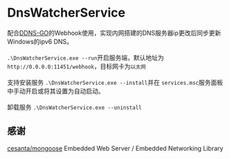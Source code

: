 # DnsWatcherService

配合<a href="https://github.com/jeessy2/ddns-go">DDNS-GO</a>的Webhook使用，实现内网搭建的DNS服务器ip更改后同步更新Windows的ipv6 DNS。
<br/><br/>
`.\DnsWatcherService.exe --run`开启服务端，默认地址为 `http://0.0.0.0:11451/webhook`，目标网卡为`以太网`
<br/><br/>
支持安装服务 `.\DnsWatcherService.exe --install`并在 `services.msc`服务面板中手动开启或将其设置为自动启动。<br/><br/>
卸载服务 `.\DnsWatcherService.exe --uninstall`


## 感谢
<a href="https://github.com/cesanta/mongoose">cesanta/mongoose</a> Embedded Web Server / Embedded Networking Library
